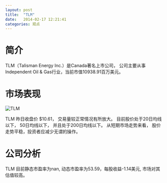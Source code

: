 ```yaml
---
layout: post
title:  "TLM"
date:   2014-02-17 12:21:41
categories: 观点
---
```


# 简介
TLM（Talisman Energy Inc.）是Canada著名上市公司，
公司主要从事Independent Oil & Gas行业，当前市值10938.91百万美元。

# 市场表现

![TLM](http://finviz.com/chart.ashx?t=TLM&ty=c&ta=1&p=d&s=l)

TLM 昨日收盘价 $10.61，
交易量较正常情况有所放大。
目前股价处于20日均线以下，
50日均线以下，
并且处于200日均线以下。
从短期市场走势来看，
股价走势平稳，投资者应减少无谓的操作。

# 公司分析
TLM 目前静态市盈率为nan, 动态市盈率为53.59，每股收益-1.14美元,
市场对其估值较高。

